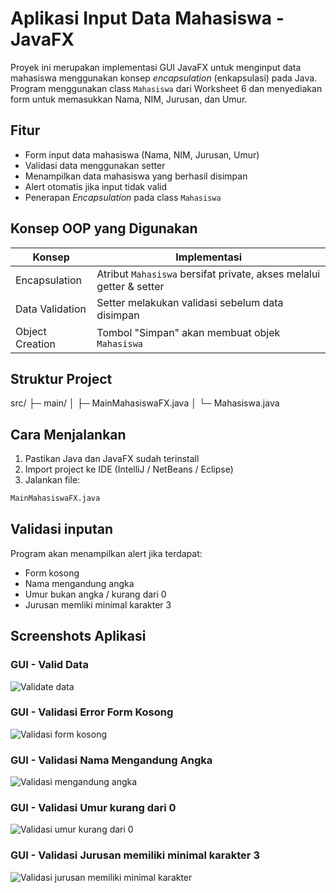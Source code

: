 # Aplikasi Input Data Mahasiswa - JavaFX

Proyek ini merupakan implementasi GUI JavaFX untuk menginput data mahasiswa menggunakan konsep _encapsulation_ (enkapsulasi) pada Java. Program menggunakan class `Mahasiswa` dari Worksheet 6 dan menyediakan form untuk memasukkan Nama, NIM, Jurusan, dan Umur.

## Fitur

- Form input data mahasiswa (Nama, NIM, Jurusan, Umur)
- Validasi data menggunakan setter
- Menampilkan data mahasiswa yang berhasil disimpan
- Alert otomatis jika input tidak valid
- Penerapan _Encapsulation_ pada class `Mahasiswa`

## Konsep OOP yang Digunakan

| Konsep          | Implementasi                                                        |
| --------------- | ------------------------------------------------------------------- |
| Encapsulation   | Atribut `Mahasiswa` bersifat private, akses melalui getter & setter |
| Data Validation | Setter melakukan validasi sebelum data disimpan                     |
| Object Creation | Tombol "Simpan" akan membuat objek `Mahasiswa`                      |

## Struktur Project

src/
├─ main/
│ ├─ MainMahasiswaFX.java
│ └─ Mahasiswa.java

## Cara Menjalankan

1. Pastikan Java dan JavaFX sudah terinstall
2. Import project ke IDE (IntelliJ / NetBeans / Eclipse)
3. Jalankan file:

```bash
MainMahasiswaFX.java
```

## Validasi inputan

Program akan menampilkan alert jika terdapat:

- Form kosong
- Nama mengandung angka
- Umur bukan angka / kurang dari 0
- Jurusan memliki minimal karakter 3

## Screenshots Aplikasi

### GUI - Valid Data

![Validate data](/screenshoots/validate-data.png)

### GUI - Validasi Error Form Kosong

![Validasi form kosong](/screenshoots/validasi-empty.png)

### GUI - Validasi Nama Mengandung Angka

![Validasi mengandung angka](/screenshoots/validasi-nama.png)

### GUI - Validasi Umur kurang dari 0

![Validasi umur kurang dari 0](/screenshoots/validasi-umur.png)

### GUI - Validasi Jurusan memiliki minimal karakter 3

![Validasi jurusan memiliki minimal karakter](/screenshoots/validasi-jurusan.png)
